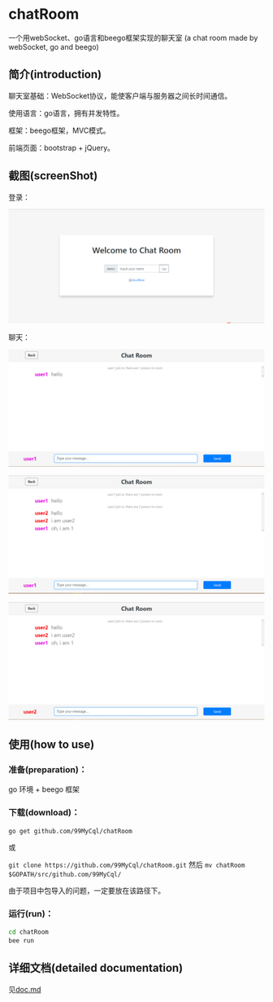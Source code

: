 # chatRoom

一个用webSocket、go语言和beego框架实现的聊天室 (a chat room made by webSocket, go and beego)

## 简介(introduction)

聊天室基础：WebSocket协议，能使客户端与服务器之间长时间通信。

使用语言：go语言，拥有并发特性。

框架：beego框架，MVC模式。

前端页面：bootstrap + jQuery。

## 截图(screenShot)

登录：

![欢迎界面](static/img/welcome.png)

聊天：

![聊天室1](static/img/chatRoom1.png)

![聊天室2](static/img/chatRoom2.png)

![聊天室3](static/img/chatRoom3.png)

## 使用(how to use)

### 准备(preparation)：

go 环境 + beego 框架

### 下载(download)：

`go get github.com/99MyCql/chatRoom`

或

`git clone https://github.com/99MyCql/chatRoom.git` 然后 `mv chatRoom $GOPATH/src/github.com/99MyCql/`

由于项目中包导入的问题，一定要放在该路径下。

### 运行(run)：

```bash
cd chatRoom
bee run
```

## 详细文档(detailed documentation)

见[doc.md](https://github.com/99MyCql/chatRoom/blob/master/doc.md)
